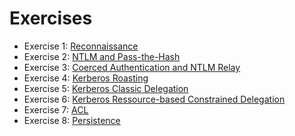 # Exercises

- Exercise 1: [Reconnaissance](../exercises/1-Reconnaissance.md)
- Exercise 2: [NTLM and Pass-the-Hash](../exercises/2-NTLM.md)
- Exercise 3: [Coerced Authentication and NTLM Relay](../exercises/3-NTLM-Relay.md)
- Exercise 4: [Kerberos Roasting](../exercises/4-Kerberos-Roasting.md)
- Exercise 5: [Kerberos Classic Delegation](../exercises/5-Kerberos-Delegation.md)
- Exercise 6: [Kerberos Ressource-based Constrained Delegation](../exercises/6-Kerberos-RBCD.md)
- Exercise 7: [ACL](../exercises/7-ACL.md)
- Exercise 8: [Persistence](../exercises/8-Persistence.md)